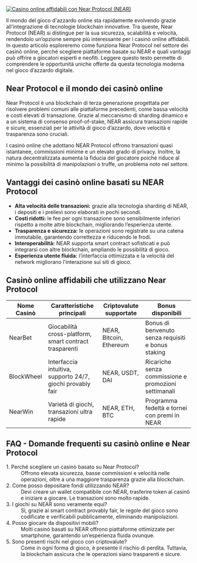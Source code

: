 [![Casino online affidabili con Near Protocol (NEAR)](https://123-caf.pages.dev/gitsignup.png)](https://vrmoo.ru/Bt82HjjY)

<p>Il mondo del gioco d'azzardo online sta rapidamente evolvendo grazie all’integrazione di tecnologie blockchain innovative. Tra queste, Near Protocol (NEAR) si distingue per la sua sicurezza, scalabilità e velocità, rendendolo un’opzione sempre più interessante per i casinò online affidabili. In questo articolo esploreremo come funziona Near Protocol nel settore dei casinò online, perché scegliere piattaforme basate su NEAR e quali vantaggi può offrire a giocatori esperti e neofiti. Leggere questo testo permette di comprendere le opportunità uniche offerte da questa tecnologia moderna nel gioco d’azzardo digitale.</p>  <h2>Near Protocol e il mondo dei casinò online</h2> <p>Near Protocol è una blockchain di terza generazione progettata per risolvere problemi comuni alle piattaforme precedenti, come bassa velocità e costi elevati di transazione. Grazie al meccanismo di sharding dinamico e a un sistema di consenso proof-of-stake, NEAR assicura transazioni rapide e sicure, essenziali per le attività di gioco d’azzardo, dove velocità e trasparenza sono cruciali.</p> <p>I casinò online che adottano NEAR Protocol offrono transazioni quasi istantanee, commissioni minime e un elevato grado di privacy. Inoltre, la natura decentralizzata aumenta la fiducia del giocatore poiché riduce al minimo la possibilità di manipolazioni o truffe, un problema noto nel settore.</p>  <h2>Vantaggi dei casinò online basati su NEAR Protocol</h2> <ul>   <li><strong>Alta velocità delle transazioni:</strong> grazie alla tecnologia sharding di NEAR, i depositi e i prelievi sono elaborati in pochi secondi.</li>   <li><strong>Costi ridotti:</strong> le fee per ogni transazione sono sensibilmente inferiori rispetto a molte altre blockchain, migliorando l’esperienza utente.</li>   <li><strong>Trasparenza e sicurezza:</strong> le operazioni sono registrate su una catena immutabile, garantendo correttezza e riducendo le frodi.</li>   <li><strong>Interoperabilità:</strong> NEAR supporta smart contract sofisticati e può integrarsi con altre blockchain, ampliando le possibilità di gioco.</li>   <li><strong>Esperienza utente fluida:</strong> l’interfaccia ottimizzata e la velocità del network migliorano l’interazione sui siti di gioco.</li> </ul>  <h2>Casinò online affidabili che utilizzano Near Protocol</h2> <table>   <thead>     <tr>       <th>Nome Casinò</th>       <th>Caratteristiche principali</th>       <th>Criptovalute supportate</th>       <th>Bonus disponibili</th>     </tr>   </thead>   <tbody>     <tr>       <td>NearBet</td>       <td>Giocabilità cross-platform, smart contract trasparenti</td>       <td>NEAR, Bitcoin, Ethereum</td>       <td>Bonus di benvenuto senza requisiti e bonus staking</td>     </tr>     <tr>       <td>BlockWheel</td>       <td>Interfaccia intuitiva, supporto 24/7, giochi provably fair</td>       <td>NEAR, USDT, DAI</td>       <td>Ricariche senza commissione e promozioni settimanali</td>     </tr>     <tr>       <td>NearWin</td>       <td>Varietà di giochi, transazioni ultra rapide</td>       <td>NEAR, ETH, BTC</td>       <td>Programma fedeltà e tornei con premi in NEAR</td>     </tr>   </tbody> </table>  <h2>FAQ - Domande frequenti su casinò online e Near Protocol</h2> <dl>   <dt>1. Perché scegliere un casinò basato su Near Protocol?</dt>   <dd>Offrono elevata sicurezza, basse commissioni e velocità nelle operazioni, oltre a una maggiore trasparenza grazie alla blockchain.</dd>    <dt>2. Come posso depositare fondi utilizzando NEAR?</dt>   <dd>Devi creare un wallet compatibile con NEAR, trasferire token al casinò e iniziare a giocare. Le transazioni sono molto rapide.</dd>    <dt>3. I giochi su NEAR sono veramente equi?</dt>   <dd>Sì, grazie ai smart contract provably fair, le regole del gioco sono codificate e verificabili pubblicamente, eliminando manipolazioni.</dd>    <dt>4. Posso giocare da dispositivi mobili?</dt>   <dd>Molti casinò basati su NEAR offrono piattaforme ottimizzate per smartphone, garantendo un’esperienza fluida ovunque.</dd>    <dt>5. Sono presenti rischi nel gioco con criptovalute?</dt>   <dd>Come in ogni forma di gioco, è presente il rischio di perdita. Tuttavia, la blockchain assicura che le operazioni siano trasparenti e sicure.</dd> </dl>